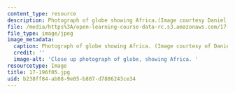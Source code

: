 ```yaml
---
content_type: resource
description: Photograph of globe showing Africa.(Image courtesy Daniel Bersak.)
file: /media/https%3A/open-learning-course-data-rc.s3.amazonaws.com/17-196-globalization-fall-2005/b238ff84ab089e05b807d7886243ce34_17-196f05.jpg
file_type: image/jpeg
image_metadata:
  caption: Photograph of globe showing Africa. (Image courtesy of Daniel Bersak.)
  credit: ''
  image-alt: 'Close up photograph of globe, showing Africa. '
resourcetype: Image
title: 17-196f05.jpg
uid: b238ff84-ab08-9e05-b807-d7886243ce34
---
```

